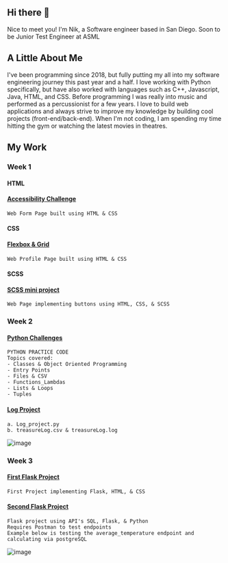 ## Hi there 👋

Nice to meet you! I'm Nik, a Software engineer based in San Diego. Soon to be Junior Test Engineer at ASML

## A Little About Me

I've been programming since 2018, but fully putting my all into my software engineering journey this past year and a half. I love working with Python specifically, but have also worked with languages such as C++, Javascript, Java, HTML, and CSS. Before programming I was really into music and performed as a percussionist for a few years. I love to build web applications and always strive to improve my knowledge by building cool projects (front-end/back-end). When I'm not coding, I am spending my time hitting the gym or watching the latest movies in theatres.

 
<!-- ## My Projects 

<!-- 1. <a target=_blank href=https://github.com/ashryan/BitTracker>BitTracker</a> - A Crypto Currency portfolio tracker built using React, Firebase and the Coin Gecko API
2. <a target=_blank href=https://github.com/ashryan/block-runner>Block Runner</a> - A browser game built in vanilla JavaScript
3. <a target=_blank href=https://github.com/ashryan/morse-translator>Morse Translator</a> - A Morse to English and English to Morse translater built in JS
4. <a target=_blank href=https://github.com/ashryan/calculator>JS Calculator</a> - A browser based calculator built in JS. -->

<!--### All projects should containing a readme explaining, 
1. What the project does
2. Requirements
3. How to use it, installation steps etc
4. Technologies used
5. Considerations you had to make (how you approached the project)
6. All this should be backed up by screenshots 

Here's an example project readme - [Example ReadMe](https://github.com/nology-tech/Example-RM)-->

## My Work 

### Week 1

#### HTML 

#### [Accessibility Challenge](https://github.com/NIKMIKIN/nology-coursework/tree/main/accessibility)
    Web Form Page built using HTML & CSS
  <!-- ![image](https://user-images.githubusercontent.com/25696415/212391907-f90a8e01-ebfd-49c0-b9bd-468d3666a295.png)-->


#### CSS 

#### [Flexbox & Grid](https://github.com/NIKMIKIN/nology-coursework/tree/main/Profile%20tab%20Challenge)
    Web Profile Page built using HTML & CSS
  <!-- ![image](https://user-images.githubusercontent.com/25696415/212392064-a2bcbee3-7ce4-49c3-9ff1-cf7493f1d28c.png) -->


#### SCSS

#### [SCSS mini project](https://github.com/NIKMIKIN/nology-coursework/tree/main/SCSS-starter)
    Web Page implementing buttons using HTML, CSS, & SCSS
  <!-- ![image](https://user-images.githubusercontent.com/25696415/212392233-b0dcbe2a-727f-46eb-9d44-da722e525ebb.png) -->


### Week 2
#### [Python Challenges](https://github.com/NIKMIKIN/nology-coursework/tree/main/python_practice_code)
    PYTHON PRACTICE CODE
    Topics covered:
    - Classes & Object Oriented Programming
    - Entry Points
    - Files & CSV
    - Functions_Lambdas
    - Lists & Loops
    - Tuples
      
#### [Log Project](https://github.com/NIKMIKIN/nology-coursework/tree/main/log_project)
    a. Log_project.py
    b. treasureLog.csv & treasureLog.log
  ![image](https://user-images.githubusercontent.com/25696415/212391198-c627a307-f4cf-4dc8-b25c-432c305a61bf.png)

### Week 3

#### [First Flask Project](https://github.com/NIKMIKIN/nology-coursework/tree/main/hello-flask)
    First Project implementing Flask, HTML, & CSS

#### [Second Flask Project](https://github.com/NIKMIKIN/nology-coursework/tree/master)
    Flask project using API's SQL, Flask, & Python
    Requires Postman to test endpoints
    Example below is testing the average_temperature endpoint and calculating via postgreSQL
  ![image](https://user-images.githubusercontent.com/25696415/211118008-fe524195-dc49-4f48-aefb-32db6e9214db.png)
